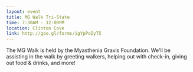 ```yaml
---
layout: event
title: MG Walk Tri-State
time: 7:30AM - 12:00PM
location: Clinton Cove
link: http://goo.gl/forms/igYpPoIyT5
---
```

The MG Walk is held by the Myasthenia Gravis Foundation. We'll be assisting in the walk by greeting walkers, helping out with check-in, giving out food & drinks, and more!